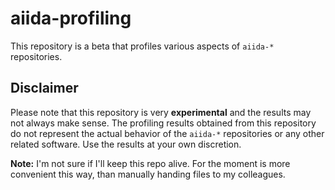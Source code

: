 # aiida-profiling

This repository is a beta that profiles various aspects of `aiida-*` repositories.

## Disclaimer

Please note that this repository is very **experimental** and the results may not always make sense.
The profiling results obtained from this repository do not represent the actual behavior of the `aiida-*` repositories or any other related software. Use the results at your own discretion.

**Note:** I'm not sure if I'll keep this repo alive. For the moment is more convenient this way, than manually handing files to my colleagues.
